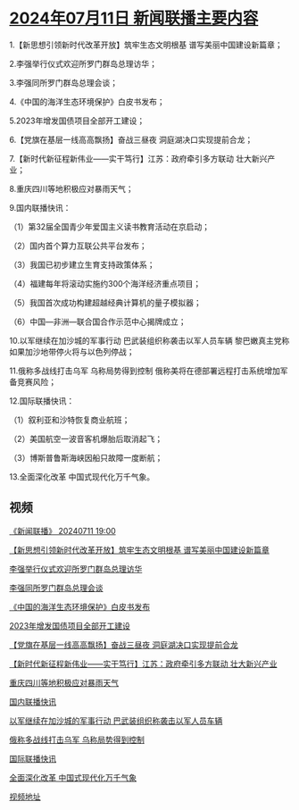 # [2024年07月11日 新闻联播主要内容](https://tv.cctv.com/lm/xwlb/day/20240711.shtml)

1.【新思想引领新时代改革开放】筑牢生态文明根基 谱写美丽中国建设新篇章；

2.李强举行仪式欢迎所罗门群岛总理访华；

3.李强同所罗门群岛总理会谈；

4.《中国的海洋生态环境保护》白皮书发布；

5.2023年增发国债项目全部开工建设；

6.【党旗在基层一线高高飘扬】奋战三昼夜 洞庭湖决口实现提前合龙；

7.【新时代新征程新伟业——实干笃行】江苏：政府牵引多方联动 壮大新兴产业；

8.重庆四川等地积极应对暴雨天气；

9.国内联播快讯：

（1）第32届全国青少年爱国主义读书教育活动在京启动；

（2）国内首个算力互联公共平台发布；

（3）我国已初步建立生育支持政策体系；

（4）福建每年将滚动实施约300个海洋经济重点项目；

（5）我国首次成功构建超越经典计算机的量子模拟器；

（6）中国—非洲—联合国合作示范中心揭牌成立；

10.以军继续在加沙城的军事行动 巴武装组织称袭击以军人员车辆 黎巴嫩真主党称如果加沙地带停火将与以色列停战；

11.俄称多战线打击乌军 乌称局势得到控制 俄称美将在德部署远程打击系统增加军备竞赛风险；

12.国际联播快讯：

（1）叙利亚和沙特恢复商业航班；

（2）美国航空一波音客机爆胎后取消起飞；

（3）博斯普鲁斯海峡因船只故障一度断航；

13.全面深化改革 中国式现代化万千气象。

## 视频

[《新闻联播》 20240711 19:00](https://tv.cctv.com/2024/07/11/VIDEVUR4nDTShunvWkoojmda240711.shtml)

[【新思想引领新时代改革开放】筑牢生态文明根基 谱写美丽中国建设新篇章](https://tv.cctv.com/2024/07/11/VIDEHZhle6wlOGCwKY4OSxi2240711.shtml)

[李强举行仪式欢迎所罗门群岛总理访华](https://tv.cctv.com/2024/07/11/VIDEEl1Lu3u6anO7k2FAVE0P240711.shtml)

[李强同所罗门群岛总理会谈](https://tv.cctv.com/2024/07/11/VIDE4EpCASlSZbX2VM96euD5240711.shtml)

[《中国的海洋生态环境保护》白皮书发布](https://tv.cctv.com/2024/07/11/VIDEL4S6dF64ouxYgnFBwPeG240711.shtml)

[2023年增发国债项目全部开工建设](https://tv.cctv.com/2024/07/11/VIDE0rW8z3dwCRIciTxHbyY2240711.shtml)

[【党旗在基层一线高高飘扬】奋战三昼夜 洞庭湖决口实现提前合龙](https://tv.cctv.com/2024/07/11/VIDEyk8bUMOT5FLx9udUXaVg240711.shtml)

[【新时代新征程新伟业——实干笃行】江苏：政府牵引多方联动 壮大新兴产业](https://tv.cctv.com/2024/07/11/VIDESMBZJSeEXHl92m5oBC7n240711.shtml)

[重庆四川等地积极应对暴雨天气](https://tv.cctv.com/2024/07/11/VIDEGIa9zcRiLLhkOgza6Sd1240711.shtml)

[国内联播快讯](https://tv.cctv.com/2024/07/11/VIDEEAL47QTiz3w8qWWOMX6H240711.shtml)

[以军继续在加沙城的军事行动 巴武装组织称袭击以军人员车辆](https://tv.cctv.com/2024/07/11/VIDEKjpThcKHFW932OqFx4l2240711.shtml)

[俄称多战线打击乌军 乌称局势得到控制](https://tv.cctv.com/2024/07/11/VIDEaa7QoxcNTKMaqusbnRz7240711.shtml)

[国际联播快讯](https://tv.cctv.com/2024/07/11/VIDEWSOMmhViN2KF05sohtZ5240711.shtml)

[全面深化改革 中国式现代化万千气象](https://tv.cctv.com/2024/07/11/VIDEMM75A85hIdELTecAYPor240711.shtml)

[视频地址](https://tv.cctv.com/lm/xwlb/day/20240711.shtml) 

